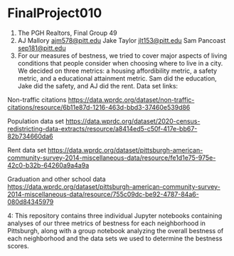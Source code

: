 # FinalProject010

1. The PGH Realtors, Final Group 49
2. AJ Mallory ajm578@pitt.edu
    Jake Taylor jlt153@pitt.edu
   Sam Pancoast sep181@pitt.edu
3. For our measures of bestness, we tried to cover major aspects of living conditions that people consider when choosing where to live in a city. We decided on three metrics: a housing affordibility metric, a safety metric, and a educational attainment metric.
Sam did the education, Jake did the safety, and AJ did the rent.
Data set links:

Non-traffic citations
https://data.wprdc.org/dataset/non-traffic-citations/resource/6b11e87d-1216-463d-bbd3-37460e539d86

Population data set
https://data.wprdc.org/dataset/2020-census-redistricting-data-extracts/resource/a8414ed5-c50f-417e-bb67-82b734660da6

Rent data set
https://data.wprdc.org/dataset/pittsburgh-american-community-survey-2014-miscellaneous-data/resource/fe1d1e75-975e-42c0-b32b-64260a9a4a9a

Graduation and other school data
https://data.wprdc.org/dataset/pittsburgh-american-community-survey-2014-miscellaneous-data/resource/755c09dc-be92-4787-84a6-080d84345979

4: This repository contains three individual Jupyter notebooks containing analyses of our three metrics of bestness for each neighborhood in Pittsburgh, along with a group notebook analyzing the overall bestness of each neighborhood and the data sets we used to determine the bestness scores.
